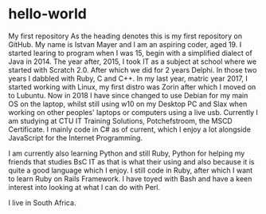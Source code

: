 # hello-world
My first repository
As the heading denotes this is my first repository on GitHub. My name is Istvan Mayer and I am
an aspiring coder, aged 19. I started learing to program when I was 15, begin with a simplified
dialect of Java in 2014. The year after, 2015, I took IT as a subject at school where we started
with Scratch 2.0. After which we did for 2 years Delphi. In those two years I dabbled with Ruby, C
and C++. In my last year, matric year 2017, I started working with Linux, my first distro was Zorin
after which I moved on to Lubuntu. Now in 2018 I have since changed to use Debian for my main OS on 
the laptop, whilst still using w10 on my Desktop PC and Slax when working on other peoples' laptops 
or computers using a live usb. Currently I am studying at CTU IT Training Solutions, Potchefstroom,
the MSCD Certificate. I mainly code in C# as of current, which I enjoy a lot alongside JavaScript 
for the Internet Programming.

I am currently also learning Python and still Ruby, Python for helping my friends that studies BsC IT
as that is what their using and also because it is quite a good language which I enjoy. I still code in
Ruby, after which I want to learn Ruby on Rails Framework. I have toyed with Bash and have a keen interest
into looking at what I can do with Perl.

I live in South Africa.
